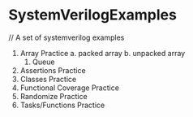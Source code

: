 # SystemVerilogExamples
// A set of systemverilog examples 
1. Array Practice 
  a. packed array 
  b. unpacked array 
    1. Queue 
3. Assertions Practice 
4. Classes Practice 
5. Functional Coverage Practice 
6. Randomize Practice 
7. Tasks/Functions Practice 

